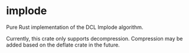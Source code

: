 # implode
Pure Rust implementation of the DCL Implode algorithm.

Currently, this crate only supports decompression. Compression may be added based on the deflate crate in the future.
